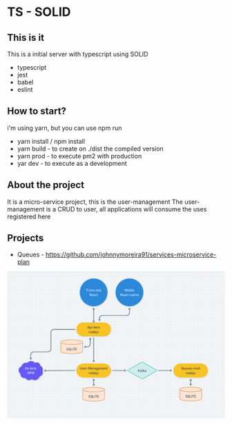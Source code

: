 # TS - SOLID

## This is it

This is a initial server with typescript using SOLID
  - typescript
  - jest
  - babel
  - eslint

## How to start?

  i'm using yarn, but you can use npm run

  - yarn install / npm install
  - yarn build - to create on ./dist the compiled version
  - yarn prod - to execute pm2 with production 
  - yar dev - to execute as a development


## About the project

  It is a micro-service project, this is the user-management
  The user-management is a CRUD to user, all applications will consume the uses registered here

## Projects
  - Queues - https://github.com/johnnymoreira91/services-microservice-plan

  <img src="project1.png" alt="My cool logo"/>